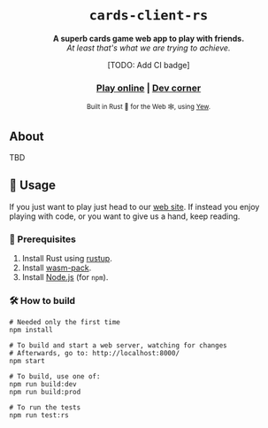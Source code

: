 <div align="center">

  <h1><code>cards-client-rs</code></h1>

  <strong>A superb cards game web app to play with friends.</strong>
  <br>
  <i>At least that's what we are trying to achieve.</i>

  <p>
    <!-- <a href="https://travis-ci.org/rustwasm/wasm-pack-template"><img src="https://img.shields.io/travis/rustwasm/wasm-pack-template.svg?style=flat-square" alt="Build Status" /></a> -->
    [TODO: Add CI badge]
  </p>

  <h3>
    <a href="#">Play online</a>
    <span> | </span>
    <a href="#">Dev corner</a>
  </h3>

  <sub>Built in Rust 🦀 for the Web 🕸, using [Yew](https://yew.rs/).</sub>
</div>

## About

TBD

## 🚴 Usage

If you just want to play just head to our [web site](#). If instead you enjoy playing with code, or you want to give us a hand, keep reading.

### 🐑 Prerequisites

1. Install Rust using [rustup](https://www.rust-lang.org/tools/install).
2. Install [wasm-pack](https://rustwasm.github.io/wasm-pack/installer/).
3. Install [Node.js](https://nodejs.org/) (for `npm`).

### 🛠️ How to build

```
# Needed only the first time
npm install

# To build and start a web server, watching for changes
# Afterwards, go to: http://localhost:8000/
npm start

# To build, use one of:
npm run build:dev
npm run build:prod

# To run the tests
npm run test:rs
```
